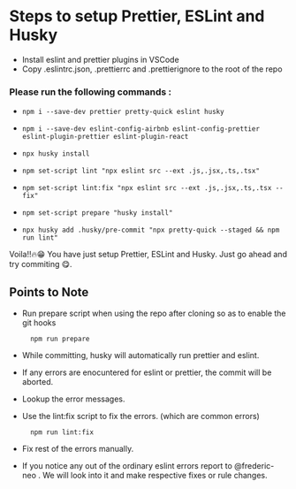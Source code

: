 
# Steps to setup Prettier, ESLint and Husky 

- Install eslint and prettier plugins in VSCode
- Copy .eslintrc.json, .prettierrc and .prettierignore to the root of the repo
### Please run the following commands :
  -     npm i --save-dev prettier pretty-quick eslint husky 
  -     npm i --save-dev eslint-config-airbnb eslint-config-prettier eslint-plugin-prettier eslint-plugin-react
  -     npx husky install
  -     npm set-script lint "npx eslint src --ext .js,.jsx,.ts,.tsx"
  -     npm set-script lint:fix "npx eslint src --ext .js,.jsx,.ts,.tsx --fix"
  -     npm set-script prepare "husky install"
  -     npx husky add .husky/pre-commit "npx pretty-quick --staged && npm run lint"

Voila!!🔥😁 You have just setup Prettier, ESLint and Husky. Just go ahead and try commiting 😋.

## Points to Note

- Run prepare script when using the repo after cloning so as to enable the git hooks
  
        npm run prepare

- While committing, husky will automatically run prettier and eslint.
- If any errors are enocuntered for eslint or prettier, the commit will be aborted.
- Lookup the error messages.
- Use the lint:fix script to fix the errors. (which are common errors)

        npm run lint:fix
        
- Fix rest of the errors manually.
- If you notice any out of the ordinary eslint errors report to @frederic-neo . We will look into it and make respective fixes or rule changes.    
